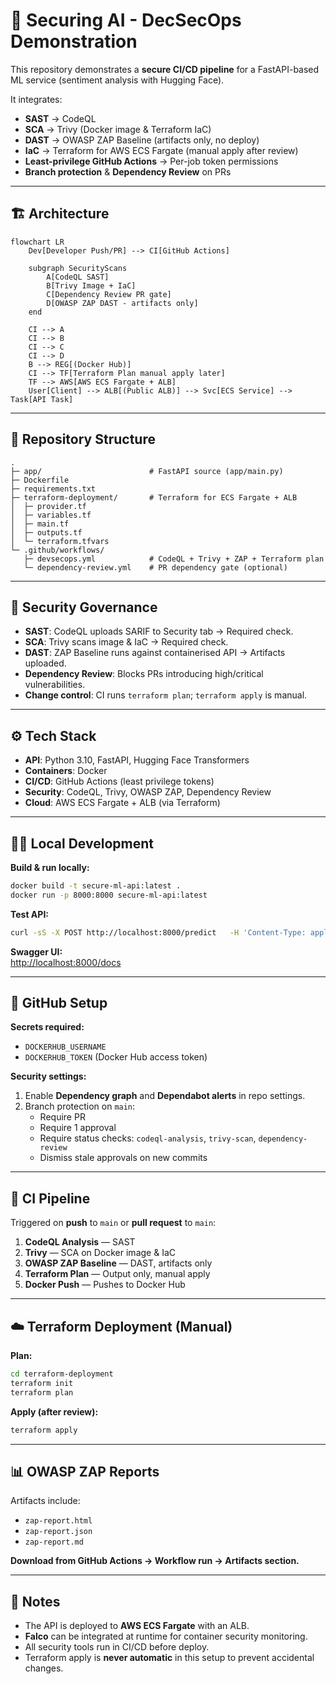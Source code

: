 # 🚀 Securing AI - DecSecOps Demonstration

This repository demonstrates a **secure CI/CD pipeline** for a FastAPI-based ML service (sentiment analysis with Hugging Face).  

It integrates:

- **SAST** → CodeQL  
- **SCA** → Trivy (Docker image & Terraform IaC)  
- **DAST** → OWASP ZAP Baseline (artifacts only, no deploy)  
- **IaC** → Terraform for AWS ECS Fargate (manual apply after review)  
- **Least-privilege GitHub Actions** → Per-job token permissions  
- **Branch protection** & **Dependency Review** on PRs

---

## 🏗️ Architecture

```mermaid
flowchart LR
    Dev[Developer Push/PR] --> CI[GitHub Actions]

    subgraph SecurityScans
        A[CodeQL SAST]
        B[Trivy Image + IaC]
        C[Dependency Review PR gate]
        D[OWASP ZAP DAST - artifacts only]
    end

    CI --> A
    CI --> B
    CI --> C
    CI --> D
    B --> REG[(Docker Hub)]
    CI --> TF[Terraform Plan manual apply later]
    TF --> AWS[AWS ECS Fargate + ALB]
    User[Client] --> ALB[(Public ALB)] --> Svc[ECS Service] --> Task[API Task]

```

---

## 📂 Repository Structure

```
.
├─ app/                        # FastAPI source (app/main.py)
├─ Dockerfile
├─ requirements.txt
├─ terraform-deployment/       # Terraform for ECS Fargate + ALB
│  ├─ provider.tf
│  ├─ variables.tf
│  ├─ main.tf
│  ├─ outputs.tf
│  └─ terraform.tfvars
└─ .github/workflows/
   ├─ devsecops.yml            # CodeQL + Trivy + ZAP + Terraform plan
   └─ dependency-review.yml    # PR dependency gate (optional)
```

---

## 🔐 Security Governance

- **SAST**: CodeQL uploads SARIF to Security tab → Required check.  
- **SCA**: Trivy scans image & IaC → Required check.  
- **DAST**: ZAP Baseline runs against containerised API → Artifacts uploaded.  
- **Dependency Review**: Blocks PRs introducing high/critical vulnerabilities.  
- **Change control**: CI runs `terraform plan`; `terraform apply` is manual.

---

## ⚙️ Tech Stack

- **API**: Python 3.10, FastAPI, Hugging Face Transformers  
- **Containers**: Docker  
- **CI/CD**: GitHub Actions (least privilege tokens)  
- **Security**: CodeQL, Trivy, OWASP ZAP, Dependency Review  
- **Cloud**: AWS ECS Fargate + ALB (via Terraform)

---

## 🧑‍💻 Local Development

**Build & run locally:**
```bash
docker build -t secure-ml-api:latest .
docker run -p 8000:8000 secure-ml-api:latest
```

**Test API:**
```bash
curl -sS -X POST http://localhost:8000/predict   -H 'Content-Type: application/json'   -d '{"text":"I love learning DevSecOps!"}'
```

**Swagger UI:**  
<http://localhost:8000/docs>

---

## 🔑 GitHub Setup

**Secrets required:**
- `DOCKERHUB_USERNAME`  
- `DOCKERHUB_TOKEN` (Docker Hub access token)

**Security settings:**
1. Enable **Dependency graph** and **Dependabot alerts** in repo settings.  
2. Branch protection on `main`:
   - Require PR
   - Require 1 approval
   - Require status checks: `codeql-analysis`, `trivy-scan`, `dependency-review`
   - Dismiss stale approvals on new commits

---

## 🔄 CI Pipeline

Triggered on **push** to `main` or **pull request** to `main`:

1. **CodeQL Analysis** — SAST  
2. **Trivy** — SCA on Docker image & IaC  
3. **OWASP ZAP Baseline** — DAST, artifacts only  
4. **Terraform Plan** — Output only, manual apply  
5. **Docker Push** — Pushes to Docker Hub

---

## ☁️ Terraform Deployment (Manual)

**Plan:**
```bash
cd terraform-deployment
terraform init
terraform plan
```

**Apply (after review):**
```bash
terraform apply
```

---

## 📊 OWASP ZAP Reports

Artifacts include:
- `zap-report.html`
- `zap-report.json`
- `zap-report.md`

**Download from GitHub Actions → Workflow run → Artifacts section.**

---

## 📌 Notes

- The API is deployed to **AWS ECS Fargate** with an ALB.  
- **Falco** can be integrated at runtime for container security monitoring.  
- All security tools run in CI/CD before deploy.  
- Terraform apply is **never automatic** in this setup to prevent accidental changes.
